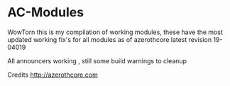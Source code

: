 # AC-Modules
WowTorn 
this is my compilation of working modules, these have the most updated working fix's for all modules as of azerothcore latest revision 19-04019

All announcers working , still some build warnings to cleanup

Credits
http://azerothcore.com
